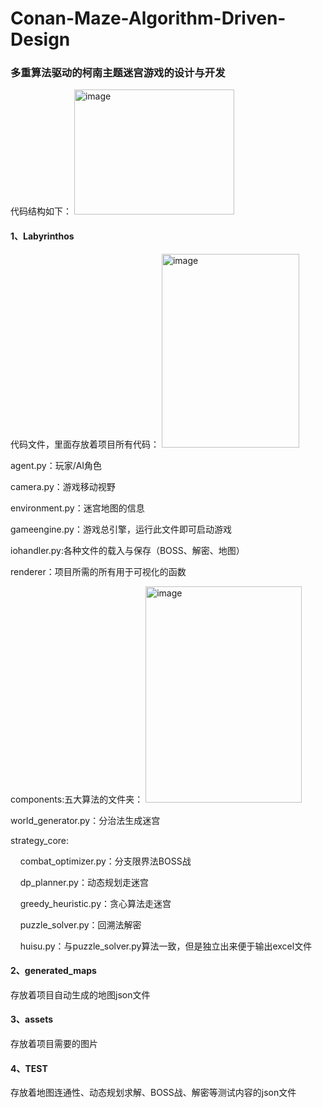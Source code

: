 # Conan-Maze-Algorithm-Driven-Design

### 多重算法驱动的柯南主题迷宫游戏的设计与开发

代码结构如下：
<img width="256" height="200" alt="image" src="https://github.com/user-attachments/assets/b13f8e44-ed8d-4b5c-afa0-73e81f07b8f8" />

#### 1、Labyrinthos

代码文件，里面存放着项目所有代码：
<img width="220" height="310" alt="image" src="https://github.com/user-attachments/assets/d54c63c2-a9ed-4960-abfc-143033a8adb6" />

agent.py：玩家/AI角色

camera.py：游戏移动视野

environment.py：迷宫地图的信息

gameengine.py：游戏总引擎，运行此文件即可启动游戏

iohandler.py:各种文件的载入与保存（BOSS、解密、地图）

renderer：项目所需的所有用于可视化的函数

components:五大算法的文件夹：
<img width="250" height="346" alt="image" src="https://github.com/user-attachments/assets/2c32f34c-eb4b-4197-b6f0-3905b7a4d408" />

world_generator.py：分治法生成迷宫

strategy_core:

    combat_optimizer.py：分支限界法BOSS战

    dp_planner.py：动态规划走迷宫

    greedy_heuristic.py：贪心算法走迷宫

    puzzle_solver.py：回溯法解密

    huisu.py：与puzzle_solver.py算法一致，但是独立出来便于输出excel文件

#### 2、generated_maps

存放着项目自动生成的地图json文件

#### 3、assets

存放着项目需要的图片

#### 4、TEST

存放着地图连通性、动态规划求解、BOSS战、解密等测试内容的json文件
